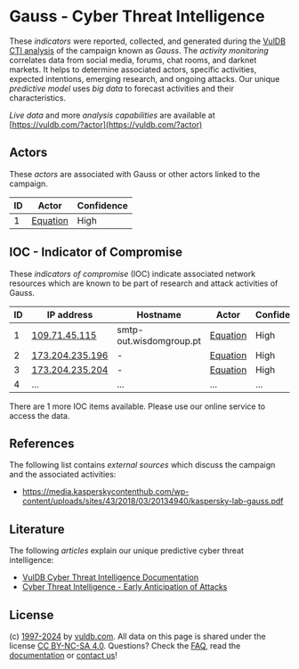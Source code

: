 # Gauss - Cyber Threat Intelligence

These _indicators_ were reported, collected, and generated during the [VulDB CTI analysis](https://vuldb.com/?kb.cti) of the campaign known as _Gauss_. The _activity monitoring_ correlates data from social media, forums, chat rooms, and darknet markets. It helps to determine associated actors, specific activities, expected intentions, emerging research, and ongoing attacks. Our unique _predictive model_ uses _big data_ to forecast activities and their characteristics.

_Live data_ and more _analysis capabilities_ are available at [https://vuldb.com/?actor](https://vuldb.com/?actor)

## Actors

These _actors_ are associated with Gauss or other actors linked to the campaign.

ID | Actor | Confidence
-- | ----- | ----------
1 | [Equation](https://vuldb.com/?actor.equation) | High

## IOC - Indicator of Compromise

These _indicators of compromise_ (IOC) indicate associated network resources which are known to be part of research and attack activities of Gauss.

ID | IP address | Hostname | Actor | Confidence
-- | ---------- | -------- | ----- | ----------
1 | [109.71.45.115](https://vuldb.com/?ip.109.71.45.115) | smtp-out.wisdomgroup.pt | [Equation](https://vuldb.com/?actor.equation) | High
2 | [173.204.235.196](https://vuldb.com/?ip.173.204.235.196) | - | [Equation](https://vuldb.com/?actor.equation) | High
3 | [173.204.235.204](https://vuldb.com/?ip.173.204.235.204) | - | [Equation](https://vuldb.com/?actor.equation) | High
4 | ... | ... | ... | ...

There are 1 more IOC items available. Please use our online service to access the data.

## References

The following list contains _external sources_ which discuss the campaign and the associated activities:

* https://media.kasperskycontenthub.com/wp-content/uploads/sites/43/2018/03/20134940/kaspersky-lab-gauss.pdf

## Literature

The following _articles_ explain our unique predictive cyber threat intelligence:

* [VulDB Cyber Threat Intelligence Documentation](https://vuldb.com/?kb.cti)
* [Cyber Threat Intelligence - Early Anticipation of Attacks](https://www.scip.ch/en/?labs.20201022)

## License

(c) [1997-2024](https://vuldb.com/?kb.changelog) by [vuldb.com](https://vuldb.com/?kb.about). All data on this page is shared under the license [CC BY-NC-SA 4.0](https://creativecommons.org/licenses/by-nc-sa/4.0/). Questions? Check the [FAQ](https://vuldb.com/?kb.faq), read the [documentation](https://vuldb.com/?kb) or [contact us](https://vuldb.com/?contact)!
